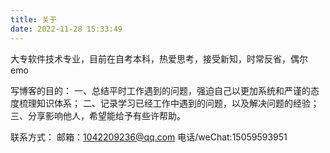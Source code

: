 ```yaml
---
title: 关于
date: 2022-11-28 15:33:49
---
```

大专软件技术专业，目前在自考本科，热爱思考，接受新知，时常反省，偶尔emo

写博客的目的：
    一、总结平时工作遇到的问题，强迫自己以更加系统和严谨的态度梳理知识体系；
    二、记录学习已经工作中遇到的问题，以及解决问题的经验；
    三、分享影响他人，希望能给予有些许帮助。

联系方式：
    邮箱：1042209236@qq.com
    电话/weChat:15059593951
